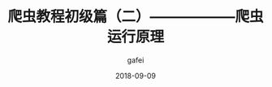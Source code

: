 ---
layout: post
title: 爬虫教程初级篇（二）——————爬虫运行原理
date: 2018-09-09
categories: blog
tags: [爬虫]
author: gafei
---